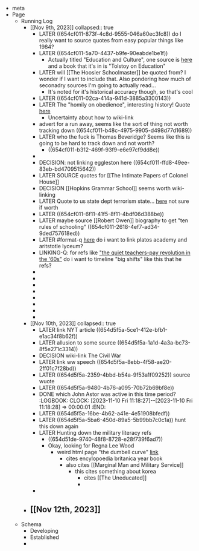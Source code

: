 - meta
- Page
	- Running Log
		- [[Nov 9th, 2023]]
		  collapsed:: true
			- LATER ((654cf011-873f-4c8d-9555-046a60ec3fc8)) do I really want to source quotes from easy popular things like 1984?
			- LATER ((654cf011-5a70-4437-b9fe-90eabde1be1f))
				- Actually titled "Education and Culture", one source is [here](https://www.panarchy.org/tolstoy/education.html) and a book that it's in is "Tolstoy on Education"
			- LATER will [[The Hoosier Schoolmaster]] be quoted from? I wonder if I want to include that. Also pondering how much of seconadry sources I'm going to actually read...
				- It's noted for it's historical accuracy though, so that's cool
			- LATER ((654cf011-02ca-414a-941d-3885a3300143))
			- LATER The "homily on obedience", interesting history! Quote [here](((654cf011-647f-48d8-b32f-58fe7a705464)))
				- Uncertainty about how to wiki-link
			- advert for a run away, seems like the sort of thing not worth tracking down ((654cf011-b48c-4975-9905-d498d77d1689))
			- LATER who the fuck is Thomas Beveridge? Seems like this is going to be hard to track down and not worth?
				- ((654cf011-b312-469f-93f9-e6e97cf9dd8e))
			-
			- DECISION: not linking eggleston here ((654cf011-ffd8-49ee-83eb-bd4709515642))
			- LATER SOURCE quotes for [[The Intimate Papers of Colonel House]]
			- DECISION [[Hopkins Grammar School]] seems worth wiki-linking
			- LATER Quote to us state dept terrorism state... [here](((654cf011-855f-4fb0-ab23-66bcb243c78b))) not sure if worth
			- LATER ((654cf011-6f11-41f5-8f11-4bdf06d388be))
			- LATER maybe source [[Robert Owen]] biography to get "ten rules of schooling" ((654cf011-2618-4ef7-ad34-9ded757618ed))
			- LATER #format-q [here](((654cf011-0af2-4d64-a468-140a1823648d))) do i want to link platos academy and aritstotle lyceum?
			- LINKING-Q: for refs like ["the quiet teachers-pay revolution in the '60s"](((654cf011-eb59-4460-964c-e5ea36ffecbf))) do i want to timeline "big shifts" like this that he refs?
			-
			-
			-
			-
			-
			-
			-
			-
		- [[Nov 10th, 2023]]
		  collapsed:: true
			- LATER link NYT article ((654d5f5a-5ce1-412e-bfb1-e1ac34f8b62f))
			- LATER allusion to some source ((654d5f5a-1a1d-4a3a-bc73-8f5e271c3314))
			- DECISION wiki-link The Civil War
			- LATER link ww speech ((654d5f5a-8ebb-4f58-ae20-2ff01c7f28bd))
			- LATER ((654d5f5a-2359-4bbd-b54a-9f53a1f09252)) source wuote
			- LATER ((654d5f5a-9480-4b76-a095-70b72b69bf8e))
			- DONE which John Astor was active in this time period?
			  :LOGBOOK:
			  CLOCK: [2023-11-10 Fri 11:18:27]--[2023-11-10 Fri 11:18:28] =>  00:00:01
			  :END:
			- LATER ((654d5f5a-16be-4b62-a41e-4e51908bfedf))
			- LATER ((654d5f5a-5ba6-450d-89a5-5b99bb7c0c1a)) hunt this down again
			- LATER  Hunting down the military literacy refs
				- ((654d51de-9740-48f8-8728-e28f739f6ad7))
				- Okay, looking for Regna Lee Wood
					- weird html page "the dumbell curve" [link](http://www.ernestcooley.com/u/dumbbell.htm#2)
						- cites encylopoedia britanica year book
						- also cites [[Marginal Man and Military Service]]
							- this cites something about korea
								- cites [[The Uneducated]]
								-
			-
		- [[Nov 12th, 2023]]
			-
	- Schema
		- Developing
		- Established
		-